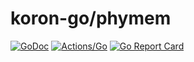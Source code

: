 # koron-go/phymem

[![GoDoc](https://godoc.org/github.com/koron-go/phymem?status.svg)](https://godoc.org/github.com/koron-go/phymem)
[![Actions/Go](https://github.com/koron-go/phymem/workflows/Go/badge.svg)](https://github.com/koron-go/phymem/actions?query=workflow%3AGo)
[![Go Report Card](https://goreportcard.com/badge/github.com/koron-go/phymem)](https://goreportcard.com/report/github.com/koron-go/phymem)
